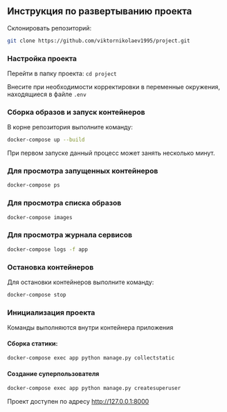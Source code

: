 ## Инструкция по развертыванию проекта

Склонировать репозиторий: 
```bash
git clone https://github.com/viktornikolaev1995/project.git
```

### Настройка проекта

Перейти в папку проекта: `cd project`

Внесите при необходимости корректировки в переменные окружения, находящиеся в файле `.env`

### Сборка образов и запуск контейнеров

В корне репозитория выполните команду:

```bash
docker-compose up --build
```

При первом запуске данный процесс может занять несколько минут.

### Для просмотра запущенных контейнеров

```bash
docker-compose ps
```

### Для просмотра списка образов

```bash
docker-compose images
```

### Для просмотра журнала сервисов

```bash
docker-compose logs -f app
```

### Остановка контейнеров

Для остановки контейнеров выполните команду:

```bash
docker-compose stop
```

### Инициализация проекта

Команды выполняются внутри контейнера приложения

#### Сборка статики:

```bash
docker-compose exec app python manage.py collectstatic
```

#### Создание суперпользователя

```bash
docker-compose exec app python manage.py createsuperuser
```

Проект доступен по адресу http://127.0.0.1:8000
